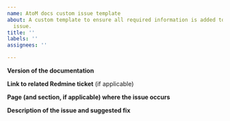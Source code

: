 ```yaml
---
name: AtoM docs custom issue template
about: A custom template to ensure all required information is added to an atom-docs
  issue.
title: ''
labels: ''
assignees: ''

---
```


**Version of the documentation**



**Link to related Redmine ticket** (if applicable)



**Page (and section, if applicable) where the issue occurs**



**Description of the issue  and suggested fix**
